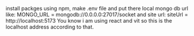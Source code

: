 install packges using npm, 
make .env file and put there local mongo db url like: MONGO_URL = mongodb://0.0.0.0:27017/socket
and site url: siteUrl = http://localhost:5173
You know i am using react and vit so this is the localhost address according to that.

